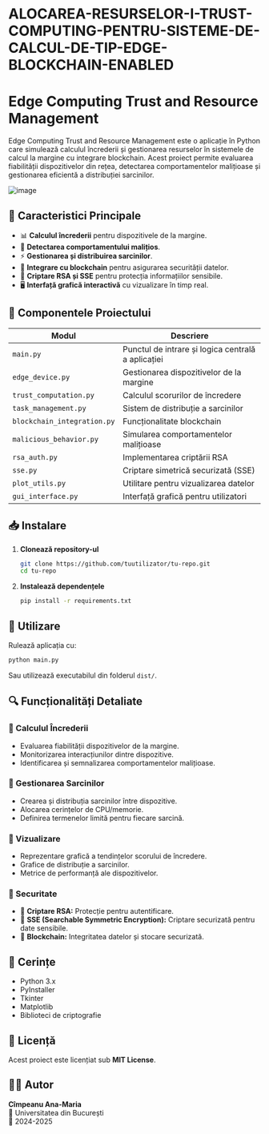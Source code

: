 # ALOCAREA-RESURSELOR-I-TRUST-COMPUTING-PENTRU-SISTEME-DE-CALCUL-DE-TIP-EDGE-BLOCKCHAIN-ENABLED
# Edge Computing Trust and Resource Management

Edge Computing Trust and Resource Management este o aplicație în Python care simulează calculul încrederii și gestionarea resurselor în sistemele de calcul la margine cu integrare blockchain. Acest proiect permite evaluarea fiabilității dispozitivelor din rețea, detectarea comportamentelor malițioase și gestionarea eficientă a distribuției sarcinilor.


  ![image](https://github.com/user-attachments/assets/8101c39a-3289-4c2f-9d17-6b2142f13d47)



## 📌 Caracteristici Principale

- 📊 **Calculul încrederii** pentru dispozitivele de la margine.
- 🚨 **Detectarea comportamentului malițios**.
- ⚡ **Gestionarea și distribuirea sarcinilor**.
- 🔗 **Integrare cu blockchain** pentru asigurarea securității datelor.
- 🔐 **Criptare RSA și SSE** pentru protecția informațiilor sensibile.
- 🖥 **Interfață grafică interactivă** cu vizualizare în timp real.

## 📁 Componentele Proiectului

| Modul | Descriere |
|--------|------------|
| `main.py` | Punctul de intrare și logica centrală a aplicației |
| `edge_device.py` | Gestionarea dispozitivelor de la margine |
| `trust_computation.py` | Calculul scorurilor de încredere |
| `task_management.py` | Sistem de distribuție a sarcinilor |
| `blockchain_integration.py` | Funcționalitate blockchain |
| `malicious_behavior.py` | Simularea comportamentelor malițioase |
| `rsa_auth.py` | Implementarea criptării RSA |
| `sse.py` | Criptare simetrică securizată (SSE) |
| `plot_utils.py` | Utilitare pentru vizualizarea datelor |
| `gui_interface.py` | Interfață grafică pentru utilizatori |

## 📥 Instalare

1. **Clonează repository-ul**
   ```bash
   git clone https://github.com/tuutilizator/tu-repo.git
   cd tu-repo
   ```
2. **Instalează dependențele**
   ```bash
   pip install -r requirements.txt
   ```

## 🚀 Utilizare

Rulează aplicația cu:
```bash
python main.py
```
Sau utilizează executabilul din folderul `dist/`.

## 🔍 Funcționalități Detaliate

### 🔹 Calculul Încrederii
- Evaluarea fiabilității dispozitivelor de la margine.
- Monitorizarea interacțiunilor dintre dispozitive.
- Identificarea și semnalizarea comportamentelor malițioase.

### 🔹 Gestionarea Sarcinilor
- Crearea și distribuția sarcinilor între dispozitive.
- Alocarea cerințelor de CPU/memorie.
- Definirea termenelor limită pentru fiecare sarcină.

### 🔹 Vizualizare
- Reprezentare grafică a tendințelor scorului de încredere.
- Grafice de distribuție a sarcinilor.
- Metrice de performanță ale dispozitivelor.

### 🔹 Securitate
- 🔐 **Criptare RSA:** Protecție pentru autentificare.
- 🔏 **SSE (Searchable Symmetric Encryption):** Criptare securizată pentru date sensibile.
- 📜 **Blockchain:** Integritatea datelor și stocare securizată.

## 📜 Cerințe

- Python 3.x
- PyInstaller
- Tkinter
- Matplotlib
- Biblioteci de criptografie

## 📄 Licență
Acest proiect este licențiat sub **MIT License**.

## 👩‍💻 Autor
**Cîmpeanu Ana-Maria**  
📍 Universitatea din București  
📅 2024-2025  


